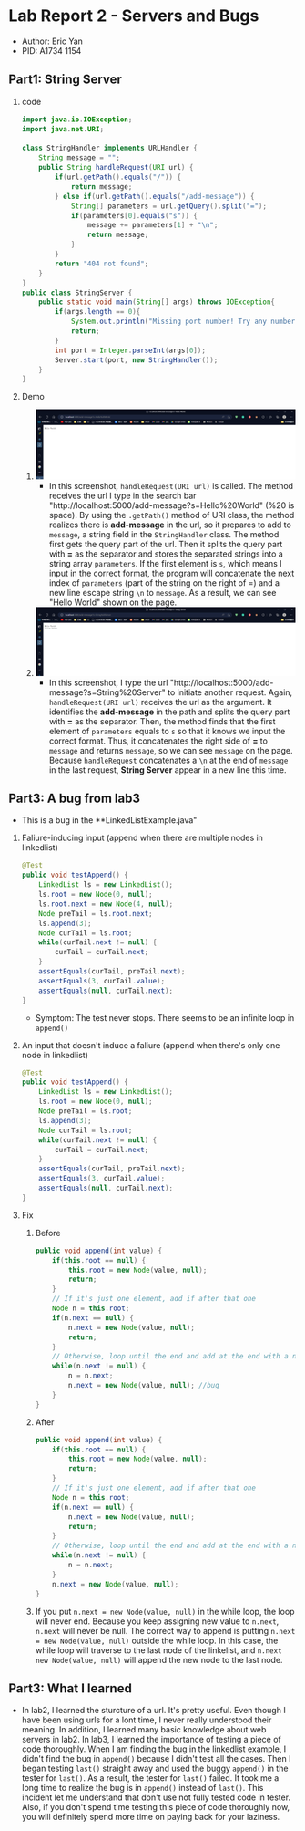 # Lab Report 2 - Servers and Bugs

- Author: Eric Yan
- PID: A1734 1154

## Part1: String Server

1. code

    ```java
    import java.io.IOException;
    import java.net.URI;

    class StringHandler implements URLHandler {
        String message = "";
        public String handleRequest(URI url) {
            if(url.getPath().equals("/")) {
                return message;
            } else if(url.getPath().equals("/add-message")) {
                String[] parameters = url.getQuery().split("=");
                if(parameters[0].equals("s")) {
                    message += parameters[1] + "\n";
                    return message;
                }
            } 
            return "404 not found";
        }
    }
    public class StringServer {
        public static void main(String[] args) throws IOException{
            if(args.length == 0){
                System.out.println("Missing port number! Try any number between 1024 to 49151");
                return;
            }
            int port = Integer.parseInt(args[0]);
            Server.start(port, new StringHandler());
        }
    }
    ```

2. Demo
   1. ![demo1](image2/demo1.png)
      - In this screenshot, `handleRequest(URI url)` is called. The method receives the url I type in the search bar "http://localhost:5000/add-message?s=Hello%20World" (%20 is space). By using the `.getPath()` method of URI class, the method realizes there is **add-message** in the url, so it prepares to add to `message`, a string field in the `StringHandler` class. The method first gets the query part of the url. Then it splits the query part with **=** as the separator and stores the separated strings into a string array `parameters`. If the first element is `s`, which means I input in the correct format, the program will concatenate the next index of `parameters` (part of the string on the right of =)  and a new line escape string `\n` to `message`. As a result, we can see "Hello World" shown on the page.  
   2. ![demo2](image2/demo2.png)
       - In this screenshot, I type the url "http://localhost:5000/add-message?s=String%20Server" to initiate another request. Again, `handleRequest(URI url)` receives the url as the argument. It identifies the **add-message** in the path and splits the query part with **=** as the separator. Then, the method finds that the first element of `parameters` equals to `s` so that it knows we input the correct format. Thus, it concatenates the right side of **=** to `message` and returns `message`, so we can see `message` on the page. Because `handleRequest` concatenates a `\n` at the end of `message` in the last request, **String Server** appear in a new line this time.

## Part3: A bug from lab3

- This is a bug in the **LinkedListExample.java"

1. Faliure-inducing input (append when there are multiple nodes in linkedlist)

    ```java
    @Test
    public void testAppend() {
        LinkedList ls = new LinkedList();
        ls.root = new Node(0, null);
        ls.root.next = new Node(4, null);
        Node preTail = ls.root.next;
        ls.append(3);
        Node curTail = ls.root;
        while(curTail.next != null) {
            curTail = curTail.next;
        }
        assertEquals(curTail, preTail.next);
        assertEquals(3, curTail.value);
        assertEquals(null, curTail.next);
    }
    ```

    - Symptom: The test never stops. There seems to be an infinite loop in `append()`

2. An input that doesn't induce a faliure (append when there's only one node in linkedlist)

    ```java
    @Test
    public void testAppend() {
        LinkedList ls = new LinkedList();
        ls.root = new Node(0, null);
        Node preTail = ls.root;
        ls.append(3);
        Node curTail = ls.root;
        while(curTail.next != null) {
            curTail = curTail.next;
        }
        assertEquals(curTail, preTail.next);
        assertEquals(3, curTail.value);
        assertEquals(null, curTail.next);
    }
    ```

3. Fix
   1. Before

        ```java
        public void append(int value) {
            if(this.root == null) {
                this.root = new Node(value, null);
                return;
            }
            // If it's just one element, add if after that one
            Node n = this.root;
            if(n.next == null) {
                n.next = new Node(value, null);
                return;
            }
            // Otherwise, loop until the end and add at the end with a null
            while(n.next != null) {
                n = n.next;
                n.next = new Node(value, null); //bug
            }
        }
        ```

   2. After

        ```java
        public void append(int value) {
            if(this.root == null) {
                this.root = new Node(value, null);
                return;
            }
            // If it's just one element, add if after that one
            Node n = this.root;
            if(n.next == null) {
                n.next = new Node(value, null);
                return;
            }
            // Otherwise, loop until the end and add at the end with a null
            while(n.next != null) {
                n = n.next;
            }
            n.next = new Node(value, null);
        }
        ```

   3. If you put `n.next = new Node(value, null)` in the while loop, the loop will never end. Because you keep assigning new value to `n.next`, `n.next` will never be null. The correct way to append is putting `n.next = new Node(value, null)` outside the while loop. In this case, the while loop will traverse to the last node of the linkelist, and `n.next new Node(value, null)` will append the new node to the last node.

## Part3: What I learned

- In lab2, I learned the sturcture of a url. It's pretty useful. Even though I have been using urls for a lont time, I never really understood their meaning. In addition, I learned many basic knowledge about web servers in lab2. In lab3, I learned the importance of testing a piece of code thoroughly. When I am finding the bug in the linkedlist example, I didn't find the bug in `append()` because I didn't test all the cases. Then I began testing `last()` straight away and used the buggy `append()` in the tester for `last()`. As a result, the tester for `last()` failed. It took me a long time to realize the bug is in `append()` instead of `last()`. This incident let me understand that don't use not fully tested code in tester. Also, if you don't spend time testing this piece of code thoroughly now, you will definitely spend more time on paying back for your laziness.
